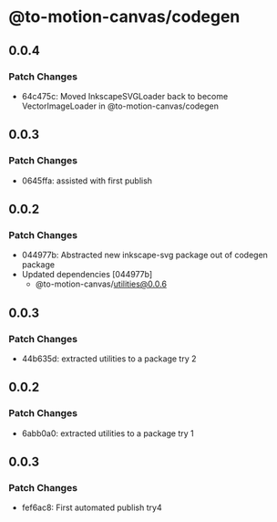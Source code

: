 # @to-motion-canvas/codegen

## 0.0.4

### Patch Changes

- 64c475c: Moved InkscapeSVGLoader back to become VectorImageLoader in @to-motion-canvas/codegen

## 0.0.3

### Patch Changes

- 0645ffa: assisted with first publish

## 0.0.2

### Patch Changes

- 044977b: Abstracted new inkscape-svg package out of codegen package
- Updated dependencies [044977b]
  - @to-motion-canvas/utilities@0.0.6

## 0.0.3

### Patch Changes

- 44b635d: extracted utilities to a package try 2

## 0.0.2

### Patch Changes

- 6abb0a0: extracted utilities to a package try 1

## 0.0.3

### Patch Changes

- fef6ac8: First automated publish try4
